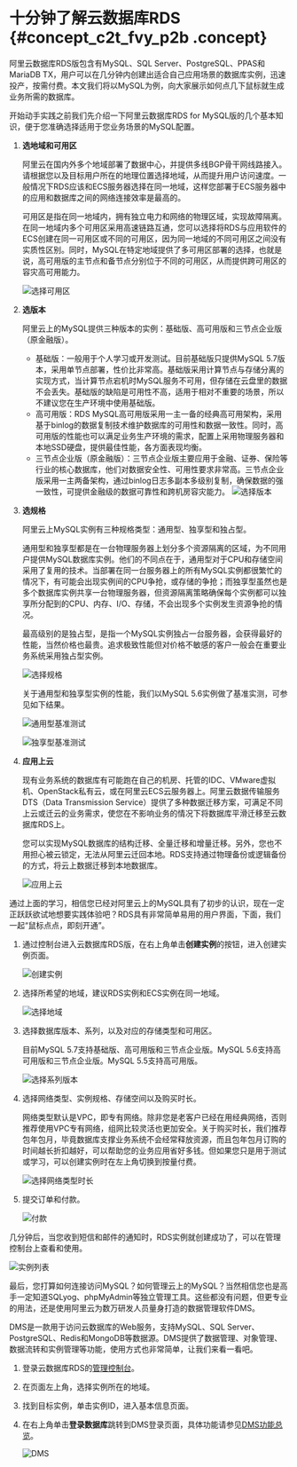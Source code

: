 # 十分钟了解云数据库RDS {#concept_c2t_fvy_p2b .concept}

阿里云数据库RDS版包含有MySQL、SQL Server、PostgreSQL、PPAS和MariaDB TX，用户可以在几分钟内创建出适合自己应用场景的数据库实例，迅速投产，按需付费。本文我们将以MySQL为例，向大家展示如何点几下鼠标就生成业务所需的数据库。

开始动手实践之前我们先介绍一下阿里云数据库RDS for MySQL版的几个基本知识，便于您准确选择适用于您业务场景的MySQL配置。

1.  **选地域和可用区** 

    阿里云在国内外多个地域部署了数据中心，并提供多线BGP骨干网线路接入。请根据您以及目标用户所在的地理位置选择地域，从而提升用户访问速度。一般情况下RDS应该和ECS服务器选择在同一地域，这样您部署于ECS服务器中的应用和数据库之间的网络连接效率是最高的。

    可用区是指在同一地域内，拥有独立电力和网络的物理区域，实现故障隔离。在同一地域内多个可用区采用高速链路互通，您可以选择将RDS与应用软件的ECS创建在同一可用区或不同的可用区，因为同一地域的不同可用区之间没有实质性区别。同时，MySQL在特定地域提供了多可用区部署的选择，也就是说，高可用版的主节点和备节点分别位于不同的可用区，从而提供跨可用区的容灾高可用能力。

    ![选择可用区](http://static-aliyun-doc.oss-cn-hangzhou.aliyuncs.com/assets/img/7771/156317770739535_zh-CN.png)

2.  **选版本** 

    阿里云上的MySQL提供三种版本的实例：基础版、高可用版和三节点企业版（原金融版）。

    -   基础版：一般用于个人学习或开发测试。目前基础版只提供MySQL 5.7版本，采用单节点部署，性价比非常高。基础版采用计算节点与存储分离的实现方式，当计算节点宕机时MySQL服务不可用，但存储在云盘里的数据不会丢失。基础版的缺陷是可用性不高，适用于相对不重要的场景，所以不建议您在生产环境中使用基础版。
    -   高可用版：RDS MySQL高可用版采用一主一备的经典高可用架构，采用基于binlog的数据复制技术维护数据库的可用性和数据一致性。同时，高可用版的性能也可以满足业务生产环境的需求，配置上采用物理服务器和本地SSD硬盘，提供最佳性能，各方面表现均衡。
    -   三节点企业版（原金融版）：三节点企业版主要应用于金融、证券、保险等行业的核心数据库，他们对数据安全性、可用性要求非常高。三节点企业版采用一主两备架构，通过binlog日志多副本多级别复制，确保数据的强一致性，可提供金融级的数据可靠性和跨机房容灾能力。
    ![选择版本](http://static-aliyun-doc.oss-cn-hangzhou.aliyuncs.com/assets/img/7771/156317770739536_zh-CN.png)

3.  **选规格** 

    阿里云上MySQL实例有三种规格类型：通用型、独享型和独占型。

    通用型和独享型都是在一台物理服务器上划分多个资源隔离的区域，为不同用户提供MySQL数据库实例。他们的不同点在于，通用型对于CPU和存储空间采用了复用的技术。当部署在同一台服务器上的所有MySQL实例都很繁忙的情况下，有可能会出现实例间的CPU争抢，或存储的争抢；而独享型虽然也是多个数据库实例共享一台物理服务器，但资源隔离策略确保每个实例都可以独享所分配到的CPU、内存、I/O、存储，不会出现多个实例发生资源争抢的情况。

    最高级别的是独占型，是指一个MySQL实例独占一台服务器，会获得最好的性能，当然价格也最贵。追求极致性能但对价格不敏感的客户一般会在重要业务系统采用独占型实例。

    ![选择规格](http://static-aliyun-doc.oss-cn-hangzhou.aliyuncs.com/assets/img/7771/156317770839538_zh-CN.png)

    关于通用型和独享型实例的性能，我们以MySQL 5.6实例做了基准实测，可参见如下结果。

    ![通用型基准测试](http://static-aliyun-doc.oss-cn-hangzhou.aliyuncs.com/assets/img/7771/156317770839539_zh-CN.png)

    ![独享型基准测试](http://static-aliyun-doc.oss-cn-hangzhou.aliyuncs.com/assets/img/7771/156317770839541_zh-CN.png)

4.  **应用上云** 

    现有业务系统的数据库有可能跑在自己的机房、托管的IDC、VMware虚拟机、OpenStack私有云，或在阿里云ECS云服务器上。阿里云数据传输服务DTS（Data Transmission Service）提供了多种数据迁移方案，可满足不同上云或迁云的业务需求，使您在不影响业务的情况下将数据库平滑迁移至云数据库RDS上。

    您可以实现MySQL数据库的结构迁移、全量迁移和增量迁移。另外，您也不用担心被云锁定，无法从阿里云迁回本地。RDS支持通过物理备份或逻辑备份的方式，将云上数据迁移到本地数据库。

    ![应用上云](http://static-aliyun-doc.oss-cn-hangzhou.aliyuncs.com/assets/img/7771/156317770939542_zh-CN.png)


通过上面的学习，相信您已经对阿里云上的MySQL具有了初步的认识，现在一定正跃跃欲试地想要实践体验吧？RDS具有非常简单易用的用户界面，下面，我们一起“鼠标点点，即刻开通”。

1.  通过控制台进入云数据库RDS版，在右上角单击**创建实例**的按钮，进入创建实例页面。

    ![创建实例](http://static-aliyun-doc.oss-cn-hangzhou.aliyuncs.com/assets/img/7771/156317770939544_zh-CN.png)

2.  选择所希望的地域，建议RDS实例和ECS实例在同一地域。

    ![选择地域](http://static-aliyun-doc.oss-cn-hangzhou.aliyuncs.com/assets/img/7771/156317770939545_zh-CN.png)

3.  选择数据库版本、系列，以及对应的存储类型和可用区。

    目前MySQL 5.7支持基础版、高可用版和三节点企业版。MySQL 5.6支持高可用版和三节点企业版。MySQL 5.5支持高可用版。

    ![选择系列版本](http://static-aliyun-doc.oss-cn-hangzhou.aliyuncs.com/assets/img/7771/156317770939546_zh-CN.png)

4.  选择网络类型、实例规格、存储空间以及购买时长。

    网络类型默认是VPC，即专有网络。除非您是老客户已经在用经典网络，否则推荐使用VPC专有网络，组网比较灵活也更加安全。关于购买时长，我们推荐包年包月，毕竟数据库支撑业务系统不会经常释放资源，而且包年包月订购的时间越长折扣越好，可以帮助您的业务应用省好多钱。但如果您只是用于测试或学习，可以创建实例时在左上角切换到按量付费。

    ![选择网络类型时长](http://static-aliyun-doc.oss-cn-hangzhou.aliyuncs.com/assets/img/7771/156317770939548_zh-CN.png)

5.  提交订单和付款。

    ![付款](http://static-aliyun-doc.oss-cn-hangzhou.aliyuncs.com/assets/img/7771/156317771039549_zh-CN.png)


几分钟后，当您收到短信和邮件的通知时，RDS实例就创建成功了，可以在管理控制台上查看和使用。

![实例列表](http://static-aliyun-doc.oss-cn-hangzhou.aliyuncs.com/assets/img/7771/156317771039551_zh-CN.png)

最后，您打算如何连接访问MySQL？如何管理云上的MySQL？当然相信您也是高手一定知道SQLyog、phpMyAdmin等独立管理工具。这些都没有问题，但更专业的用法，还是使用阿里云为数万研发人员量身打造的数据管理软件DMS。

DMS是一款用于访问云数据库的Web服务，支持MySQL、SQL Server、PostgreSQL、Redis和MongoDB等数据源。DMS提供了数据管理、对象管理、数据流转和实例管理等功能，使用方式也非常简单，让我们来看一看吧。

1.  登录云数据库RDS的[管理控制台](https://rds.console.aliyun.com/)。
2.  在页面左上角，选择实例所在的地域。
3.  找到目标实例，单击实例ID，进入基本信息页面。
4.  在右上角单击**登录数据库**跳转到DMS登录页面，具体功能请参见[DMS功能总览](https://help.aliyun.com/document_detail/47593.html)。

    ![DMS](http://static-aliyun-doc.oss-cn-hangzhou.aliyuncs.com/assets/img/7771/156317771039558_zh-CN.png)


